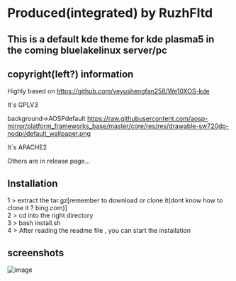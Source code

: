 # Produced(integrated) by RuzhFltd

## This is a default kde theme for kde plasma5 in the coming bluelakelinux server/pc

## copyright(left?) information

Highly based on https://github.com/yeyushengfan258/We10XOS-kde

It`s GPLV3

background->AOSPdefault
https://raw.githubusercontent.com/aosp-mirror/platform_frameworks_base/master/core/res/res/drawable-sw720dp-nodpi/default_wallpaper.png

It`s APACHE2

Others are in release page...

## Installation
1 > extract the tar.gz[remember to download or clone it(dont know how to clone it ? bing.com)]<br>
2 > cd into the right directory<br>
3 > bash install.sh<br>
4 > After reading the  readme file , you can start the installation<br>

## screenshots

![image](https://github.com/happyeggchen/bluelakelinux_kdetheme/raw/master/screenshot/fl.png)
